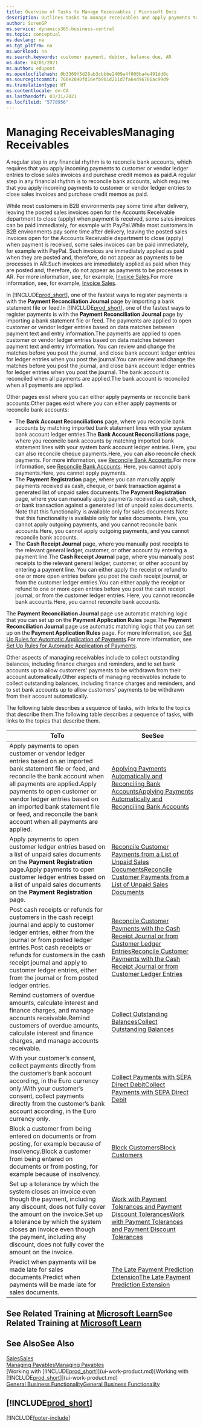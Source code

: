 ```yaml
---
title: Overview of Tasks to Manage Receivables | Microsoft Docs
description: Outlines tasks to manage receivables and apply payments to customer or vendor ledger entries.
author: SorenGP
ms.service: dynamics365-business-central
ms.topic: conceptual
ms.devlang: na
ms.tgt_pltfrm: na
ms.workload: na
ms.search.keywords: customer payment, debtor, balance due, AR
ms.date: 04/01/2021
ms.author: edupont
ms.openlocfilehash: 0b3369f3d28ab3cbbbe2409a4f000ba4e491dd8c
ms.sourcegitcommit: 766e2840fd16efb901d211d7fa64d96766ac99d9
ms.translationtype: HT
ms.contentlocale: en-CA
ms.lasthandoff: 03/31/2021
ms.locfileid: "5778956"
---
```

# <a name="managing-receivables"></a><span data-ttu-id="d682b-103">Managing Receivables</span><span class="sxs-lookup"><span data-stu-id="d682b-103">Managing Receivables</span></span>

<span data-ttu-id="d682b-104">A regular step in any financial rhythm is to reconcile bank accounts, which requires that you apply incoming payments to customer or vendor ledger entries to close sales invoices and purchase credit memos as paid.</span><span class="sxs-lookup"><span data-stu-id="d682b-104">A regular step in any financial rhythm is to reconcile bank accounts, which requires that you apply incoming payments to customer or vendor ledger entries to close sales invoices and purchase credit memos as paid.</span></span>

<span data-ttu-id="d682b-105">While most customers in B2B environments pay some time after delivery, leaving the posted sales invoices open for the Accounts Receivable department to close (apply) when payment is received, some sales invoices can be paid immediately, for example with PayPal.</span><span class="sxs-lookup"><span data-stu-id="d682b-105">While most customers in B2B environments pay some time after delivery, leaving the posted sales invoices open for the Accounts Receivable department to close (apply) when payment is received, some sales invoices can be paid immediately, for example with PayPal.</span></span> <span data-ttu-id="d682b-106">Such invoices are immediately applied as paid when they are posted and, therefore, do not appear as payments to be processes in AR.</span><span class="sxs-lookup"><span data-stu-id="d682b-106">Such invoices are immediately applied as paid when they are posted and, therefore, do not appear as payments to be processes in AR.</span></span> <span data-ttu-id="d682b-107">For more information, see, for example, [Invoice Sales](sales-how-invoice-sales.md).</span><span class="sxs-lookup"><span data-stu-id="d682b-107">For more information, see, for example, [Invoice Sales](sales-how-invoice-sales.md).</span></span>  

<span data-ttu-id="d682b-108">In [!INCLUDE[prod_short](includes/prod_short.md)], one of the fastest ways to register payments is with the **Payment Reconciliation Journal** page by importing a bank statement file or feed.</span><span class="sxs-lookup"><span data-stu-id="d682b-108">In [!INCLUDE[prod_short](includes/prod_short.md)], one of the fastest ways to register payments is with the **Payment Reconciliation Journal** page by importing a bank statement file or feed.</span></span> <span data-ttu-id="d682b-109">The payments are applied to open customer or vendor ledger entries based on data matches between payment text and entry information.</span><span class="sxs-lookup"><span data-stu-id="d682b-109">The payments are applied to open customer or vendor ledger entries based on data matches between payment text and entry information.</span></span> <span data-ttu-id="d682b-110">You can review and change the matches before you post the journal, and close bank account ledger entries for ledger entries when you post the journal.</span><span class="sxs-lookup"><span data-stu-id="d682b-110">You can review and change the matches before you post the journal, and close bank account ledger entries for ledger entries when you post the journal.</span></span> <span data-ttu-id="d682b-111">The bank account is reconciled when all payments are applied.</span><span class="sxs-lookup"><span data-stu-id="d682b-111">The bank account is reconciled when all payments are applied.</span></span>

<span data-ttu-id="d682b-112">Other pages exist where you can either apply payments or reconcile bank accounts:</span><span class="sxs-lookup"><span data-stu-id="d682b-112">Other pages exist where you can either apply payments or reconcile bank accounts:</span></span>

* <span data-ttu-id="d682b-113">The **Bank Account Reconciliations** page, where you reconcile bank accounts by matching imported bank statement lines with your system bank account ledger entries.</span><span class="sxs-lookup"><span data-stu-id="d682b-113">The **Bank Account Reconciliations** page, where you reconcile bank accounts by matching imported bank statement lines with your system bank account ledger entries.</span></span> <span data-ttu-id="d682b-114">Here, you can also reconcile cheque payments.</span><span class="sxs-lookup"><span data-stu-id="d682b-114">Here, you can also reconcile check payments.</span></span> <span data-ttu-id="d682b-115">For more information, see [Reconcile Bank Accounts](bank-how-reconcile-bank-accounts-separately.md).</span><span class="sxs-lookup"><span data-stu-id="d682b-115">For more information, see [Reconcile Bank Accounts](bank-how-reconcile-bank-accounts-separately.md).</span></span> <span data-ttu-id="d682b-116">Here, you cannot apply payments.</span><span class="sxs-lookup"><span data-stu-id="d682b-116">Here, you cannot apply payments.</span></span>
* <span data-ttu-id="d682b-117">The **Payment Registration** page, where you can manually apply payments received as cash, cheque, or bank transaction against a generated list of unpaid sales documents.</span><span class="sxs-lookup"><span data-stu-id="d682b-117">The **Payment Registration** page, where you can manually apply payments received as cash, check, or bank transaction against a generated list of unpaid sales documents.</span></span> <span data-ttu-id="d682b-118">Note that this functionality is available only for sales documents.</span><span class="sxs-lookup"><span data-stu-id="d682b-118">Note that this functionality is available only for sales documents.</span></span> <span data-ttu-id="d682b-119">Here, you cannot apply outgoing payments, and you cannot reconcile bank accounts.</span><span class="sxs-lookup"><span data-stu-id="d682b-119">Here, you cannot apply outgoing payments, and you cannot reconcile bank accounts.</span></span>
* <span data-ttu-id="d682b-120">The **Cash Receipt Journal** page, where you manually post receipts to the relevant general ledger, customer, or other account by entering a payment line.</span><span class="sxs-lookup"><span data-stu-id="d682b-120">The **Cash Receipt Journal** page, where you manually post receipts to the relevant general ledger, customer, or other account by entering a payment line.</span></span> <span data-ttu-id="d682b-121">You can either apply the receipt or refund to one or more open entries before you post the cash receipt journal, or from the customer ledger entries.</span><span class="sxs-lookup"><span data-stu-id="d682b-121">You can either apply the receipt or refund to one or more open entries before you post the cash receipt journal, or from the customer ledger entries.</span></span> <span data-ttu-id="d682b-122">Here, you cannot reconcile bank accounts.</span><span class="sxs-lookup"><span data-stu-id="d682b-122">Here, you cannot reconcile bank accounts.</span></span>

<span data-ttu-id="d682b-123">The **Payment Reconciliation Journal** page use automatic matching logic that you can set up on the **Payment Application Rules** page.</span><span class="sxs-lookup"><span data-stu-id="d682b-123">The **Payment Reconciliation Journal** page use automatic matching logic that you can set up on the **Payment Application Rules** page.</span></span> <span data-ttu-id="d682b-124">For more information, see [Set Up Rules for Automatic Application of Payments](receivables-how-set-up-payment-application-rules.md).</span><span class="sxs-lookup"><span data-stu-id="d682b-124">For more information, see [Set Up Rules for Automatic Application of Payments](receivables-how-set-up-payment-application-rules.md).</span></span>  

<span data-ttu-id="d682b-125">Other aspects of managing receivables include to collect outstanding balances, including finance charges and reminders, and to set bank accounts up to allow customers' payments to be withdrawn from their account automatically.</span><span class="sxs-lookup"><span data-stu-id="d682b-125">Other aspects of managing receivables include to collect outstanding balances, including finance charges and reminders, and to set bank accounts up to allow customers' payments to be withdrawn from their account automatically.</span></span>

<span data-ttu-id="d682b-126">The following table describes a sequence of tasks, with links to the topics that describe them.</span><span class="sxs-lookup"><span data-stu-id="d682b-126">The following table describes a sequence of tasks, with links to the topics that describe them.</span></span>  

| <span data-ttu-id="d682b-127">To</span><span class="sxs-lookup"><span data-stu-id="d682b-127">To</span></span> | <span data-ttu-id="d682b-128">See</span><span class="sxs-lookup"><span data-stu-id="d682b-128">See</span></span> |
| --- | --- |
| <span data-ttu-id="d682b-129">Apply payments to open customer or vendor ledger entries based on an imported bank statement file or feed, and reconcile the bank account when all payments are applied.</span><span class="sxs-lookup"><span data-stu-id="d682b-129">Apply payments to open customer or vendor ledger entries based on an imported bank statement file or feed, and reconcile the bank account when all payments are applied.</span></span> |[<span data-ttu-id="d682b-130">Applying Payments Automatically and Reconciling Bank Accounts</span><span class="sxs-lookup"><span data-stu-id="d682b-130">Applying Payments Automatically and Reconciling Bank Accounts</span></span>](receivables-apply-payments-auto-reconcile-bank-accounts.md) |
| <span data-ttu-id="d682b-131">Apply payments to open customer ledger entries based on a list of unpaid sales documents on the **Payment Registration** page.</span><span class="sxs-lookup"><span data-stu-id="d682b-131">Apply payments to open customer ledger entries based on a list of unpaid sales documents on the **Payment Registration** page.</span></span> |[<span data-ttu-id="d682b-132">Reconcile Customer Payments from a List of Unpaid Sales Documents</span><span class="sxs-lookup"><span data-stu-id="d682b-132">Reconcile Customer Payments from a List of Unpaid Sales Documents</span></span>](receivables-how-reconcile-customer-payments-list-unpaid-sales-documents.md) |
| <span data-ttu-id="d682b-133">Post cash receipts or refunds for customers in the cash receipt journal and apply to customer ledger entries, either from the journal or from posted ledger entries.</span><span class="sxs-lookup"><span data-stu-id="d682b-133">Post cash receipts or refunds for customers in the cash receipt journal and apply to customer ledger entries, either from the journal or from posted ledger entries.</span></span> |[<span data-ttu-id="d682b-134">Reconcile Customer Payments with the Cash Receipt Journal or from Customer Ledger Entries</span><span class="sxs-lookup"><span data-stu-id="d682b-134">Reconcile Customer Payments with the Cash Receipt Journal or from Customer Ledger Entries</span></span>](receivables-how-apply-sales-transactions-manually.md) |
| <span data-ttu-id="d682b-135">Remind customers of overdue amounts, calculate interest and finance charges, and manage accounts receivable.</span><span class="sxs-lookup"><span data-stu-id="d682b-135">Remind customers of overdue amounts, calculate interest and finance charges, and manage accounts receivable.</span></span> |[<span data-ttu-id="d682b-136">Collect Outstanding Balances</span><span class="sxs-lookup"><span data-stu-id="d682b-136">Collect Outstanding Balances</span></span>](receivables-collect-outstanding-balances.md) |
|<span data-ttu-id="d682b-137">With your customer’s consent, collect payments directly from the customer’s bank account according, in the Euro currency only.</span><span class="sxs-lookup"><span data-stu-id="d682b-137">With your customer’s consent, collect payments directly from the customer’s bank account according, in the Euro currency only.</span></span>|[<span data-ttu-id="d682b-138">Collect Payments with SEPA Direct Debit</span><span class="sxs-lookup"><span data-stu-id="d682b-138">Collect Payments with SEPA Direct Debit</span></span>](finance-collect-payments-with-sepa-direct-debit.md)|
|<span data-ttu-id="d682b-139">Block a customer from being entered on documents or from posting, for example because of insolvency.</span><span class="sxs-lookup"><span data-stu-id="d682b-139">Block a customer from being entered on documents or from posting, for example because of insolvency.</span></span>|[<span data-ttu-id="d682b-140">Block Customers</span><span class="sxs-lookup"><span data-stu-id="d682b-140">Block Customers</span></span>](receivables-how-block-customers.md)|
|<span data-ttu-id="d682b-141">Set up a tolerance by which the system closes an invoice even though the payment, including any discount, does not fully cover the amount on the invoice.</span><span class="sxs-lookup"><span data-stu-id="d682b-141">Set up a tolerance by which the system closes an invoice even though the payment, including any discount, does not fully cover the amount on the invoice.</span></span>|[<span data-ttu-id="d682b-142">Work with Payment Tolerances and Payment Discount Tolerances</span><span class="sxs-lookup"><span data-stu-id="d682b-142">Work with Payment Tolerances and Payment Discount Tolerances</span></span>](finance-payment-tolerance-and-payment-discount-tolerance.md)|
| <span data-ttu-id="d682b-143">Predict when payments will be made late for sales documents.</span><span class="sxs-lookup"><span data-stu-id="d682b-143">Predict when payments will be made late for sales documents.</span></span> | [<span data-ttu-id="d682b-144">The Late Payment Prediction Extension</span><span class="sxs-lookup"><span data-stu-id="d682b-144">The Late Payment Prediction Extension</span></span>](ui-extensions-late-payment-prediction.md) |

## <a name="see-related-training-at-microsoft-learn"></a><span data-ttu-id="d682b-145">See Related Training at [Microsoft Learn](/learn/paths/process-customer-vendor-payments-dynamics-365-business-central/)</span><span class="sxs-lookup"><span data-stu-id="d682b-145">See Related Training at [Microsoft Learn](/learn/paths/process-customer-vendor-payments-dynamics-365-business-central/)</span></span>

## <a name="see-also"></a><span data-ttu-id="d682b-146">See Also</span><span class="sxs-lookup"><span data-stu-id="d682b-146">See Also</span></span>
[<span data-ttu-id="d682b-147">Sales</span><span class="sxs-lookup"><span data-stu-id="d682b-147">Sales</span></span>](sales-manage-sales.md)  
[<span data-ttu-id="d682b-148">Managing Payables</span><span class="sxs-lookup"><span data-stu-id="d682b-148">Managing Payables</span></span>](payables-manage-payables.md)  
<span data-ttu-id="d682b-149">[Working with [!INCLUDE[prod_short](includes/prod_short.md)]](ui-work-product.md)</span><span class="sxs-lookup"><span data-stu-id="d682b-149">[Working with [!INCLUDE[prod_short](includes/prod_short.md)]](ui-work-product.md)</span></span>  
[<span data-ttu-id="d682b-150">General Business Functionality</span><span class="sxs-lookup"><span data-stu-id="d682b-150">General Business Functionality</span></span>](ui-across-business-areas.md)

## [!INCLUDE[prod_short](includes/free_trial_md.md)]  


[!INCLUDE[footer-include](includes/footer-banner.md)]